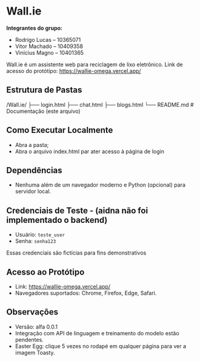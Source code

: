 # Wall.ie

**Integrantes do grupo:**
- Rodrigo Lucas – 10365071
- Vitor Machado – 10409358
- Vinícius Magno – 10401365

Wall.ie é um assistente web para reciclagem de lixo eletrônico.
Link de acesso do protótipo: https://wallie-omega.vercel.app/

## Estrutura de Pastas

/Wall.ie/
├── login.html
├── chat.html
├── blogs.html
└── README.md                 # Documentação (este arquivo)

## Como Executar Localmente
- Abra a pasta;
- Abra o arquivo index.html par ater acesso à página de login

## Dependências
- Nenhuma além de um navegador moderno e Python (opcional) para servidor local.

## Credenciais de Teste - (aidna não foi implementado o backend)
- Usuário: `teste_user`
- Senha: `senha123`

Essas credenciais são fictícias para fins demonstrativos

## Acesso ao Protótipo
- Link: https://wallie-omega.vercel.app/
- Navegadores suportados: Chrome, Firefox, Edge, Safari.

## Observações
- Versão: alfa 0.0.1
- Integração com API de linguagem e treinamento do modelo estão pendentes.
- Easter Egg: clique 5 vezes no rodapé em qualquer página para ver a imagem Toasty.


